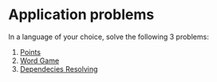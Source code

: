 # Application problems

In a language of your choice, solve the following 3 problems:

1. [Points](https://github.com/HackBulgaria/ApplicationFall2015/tree/master/1-Points)
2. [Word Game](https://github.com/HackBulgaria/ApplicationFall2015/tree/master/2-Word-Game)
3. [Dependecies Resolving](https://github.com/HackBulgaria/ApplicationFall2015/tree/master/3-Dependencies-Resolving)